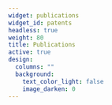 ```yaml
---
widget: publications
widget_id: patents
headless: true
weight: 80
title: Publications
active: true
design:
  columns: ""
  background:
    text_color_light: false
    image_darken: 0
---
```

